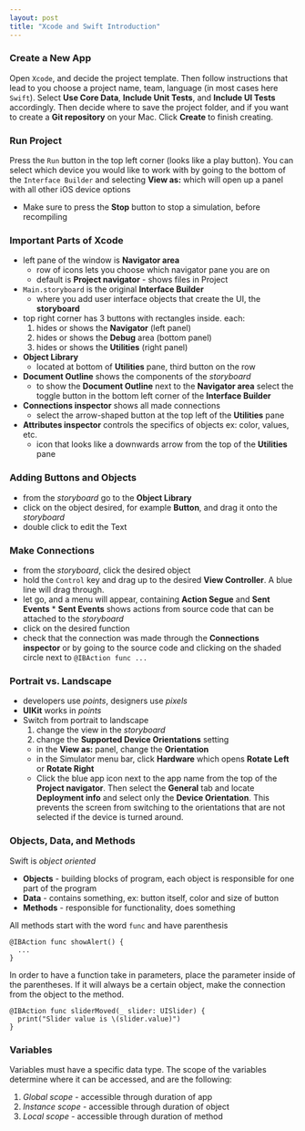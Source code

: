 ```yaml
---
layout: post
title: "Xcode and Swift Introduction"
---
```

### Create a New App
Open `Xcode`, and decide the project template. Then follow instructions that lead to you choose
a project name, team, language (in most cases here `Swift`).  Select **Use Core Data**, **Include Unit Tests**,
and **Include UI Tests** accordingly. Then decide where to save the project folder, and if you want to create
a **Git repository** on your Mac. Click **Create** to finish creating.

### Run Project
Press the `Run` button in the top left corner (looks like a play button).
You can select which device you would like to work with by going to the bottom of the `Interface Builder`
and selecting **View as:** which will open up a panel with all other iOS device options
  * Make sure to press the **Stop** button to stop a simulation, before recompiling

### Important Parts of Xcode
* left pane of the window is **Navigator area**
  * row of icons lets you choose which navigator pane you are on
  * default is **Project navigator** - shows files in Project
* `Main.storyboard` is the original **Interface Builder**
  * where you add user interface objects that create the UI, the **storyboard**
* top right corner has 3 buttons with rectangles inside. each:
  1. hides or shows the **Navigator** (left panel)
  2. hides or shows the **Debug** area (bottom panel)
  3. hides or shows the **Utilities** (right panel)
* **Object Library**
  * located at bottom of **Utilities** pane, third button on the row
* **Document Outline** shows the components of the *storyboard*
  * to show the **Document Outline** next to the **Navigator area** select the toggle button in the bottom left
  corner of the **Interface Builder**
* **Connections inspector** shows all made connections
  * select the arrow-shaped button at the top left of the **Utilities** pane
* **Attributes inspector** controls the specifics of objects ex: color, values, etc.
  * icon that looks like a downwards arrow from the top of the **Utilities** pane

### Adding Buttons and Objects
* from the *storyboard* go to the **Object Library**
* click on the object desired, for example **Button**, and drag it onto the *storyboard*
* double click to edit the Text

### Make Connections
* from the *storyboard*, click the desired object
* hold the `Control` key and drag up to the desired **View Controller**. A blue line will drag through.
* let go, and a menu will appear, containing **Action Segue** and **Sent Events**
      * **Sent Events** shows actions from source code that can be attached to the *storyboard*
* click on the desired function
* check that the connection was made through the **Connections inspector** or by going to the source code and
clicking on the shaded circle next to `@IBAction func ...`

### Portrait vs. Landscape
* developers use *points*, designers use *pixels*
* **UIKit** works in *points*
* Switch from portrait to landscape
  1. change the view in the *storyboard*
  2. change the **Supported Device Orientations** setting
    * in the **View as:** panel, change the **Orientation**
    * in the Simulator menu bar, click **Hardware** which opens **Rotate Left** or **Rotate Right**
    * Click the blue app icon next to the app name from the top of the **Project navigator**.  Then select
    the **General** tab and locate **Deployment info** and select only the **Device Orientation**.  This prevents
    the screen from switching to the orientations that are not selected if the device is turned around.

### Objects, Data, and Methods
Swift is *object oriented*
* **Objects** - building blocks of program, each object is responsible for one part of the program
* **Data** - contains something, ex: button itself, color and size of button
* **Methods** - responsible for functionality, does something

All methods start with the word `func` and have parenthesis
```
@IBAction func showAlert() {
  ...
}
```
In order to have a function take in parameters, place the parameter inside of the parentheses.  If it will
always be a certain object, make the connection from the object to the method.
```
@IBAction func sliderMoved(_ slider: UISlider) {
  print("Slider value is \(slider.value)")
}
```

### Variables
Variables must have a specific data type. The scope of the variables determine where it can be accessed, and are the
following:
  1. *Global scope* - accessible through  duration of app
  2. *Instance scope* - accessible through duration of object
  3. *Local scope* - accessible through duration of method 
